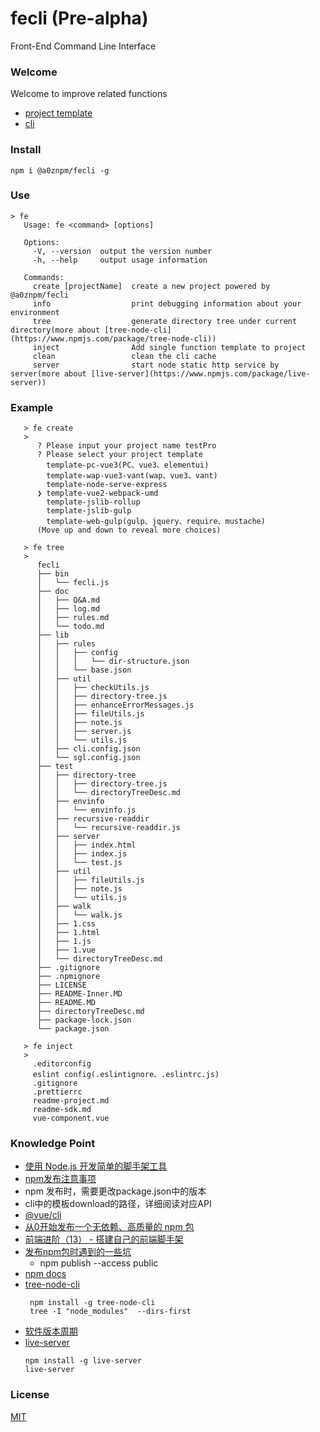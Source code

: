 # fecli (Pre-alpha)
Front-End Command Line Interface

### Welcome
Welcome to improve related functions

- [project template](https://github.com/MShineRay?tab=projects)
- [cli](https://github.com/MShineRay/fecli)

### Install
~~~
npm i @a0znpm/fecli -g
~~~
### Use
~~~
> fe
   Usage: fe <command> [options]
   
   Options:
     -V, --version  output the version number
     -h, --help     output usage information
   
   Commands:
     create [projectName]  create a new project powered by @a0znpm/fecli
     info                  print debugging information about your environment
     tree                  generate directory tree under current directory(more about [tree-node-cli](https://www.npmjs.com/package/tree-node-cli))
     inject                Add single function template to project
     clean                 clean the cli cache
     server                start node static http service by server(more about [live-server](https://www.npmjs.com/package/live-server))
~~~

### Example
~~~
   > fe create
   >
      ? Please input your project name testPro
      ? Please select your project template
        template-pc-vue3(PC、vue3、elementui)
        template-wap-vue3-vant(wap、vue3、vant)
        template-node-serve-express
      ❯ template-vue2-webpack-umd
        template-jslib-rollup
        template-jslib-gulp
        template-web-gulp(gulp、jquery、require、mustache)
      (Move up and down to reveal more choices)
~~~

~~~
   > fe tree
   >
      fecli
      ├── bin
      │   └── fecli.js
      ├── doc
      │   ├── Q&A.md
      │   ├── log.md
      │   ├── rules.md
      │   └── todo.md
      ├── lib
      │   ├── rules
      │   │   ├── config
      │   │   │   └── dir-structure.json
      │   │   └── base.json
      │   ├── util
      │   │   ├── checkUtils.js
      │   │   ├── directory-tree.js
      │   │   ├── enhanceErrorMessages.js
      │   │   ├── fileUtils.js
      │   │   ├── note.js
      │   │   ├── server.js
      │   │   └── utils.js
      │   ├── cli.config.json
      │   └── sgl.config.json
      ├── test
      │   ├── directory-tree
      │   │   ├── directory-tree.js
      │   │   └── directoryTreeDesc.md
      │   ├── envinfo
      │   │   └── envinfo.js
      │   ├── recursive-readdir
      │   │   └── recursive-readdir.js
      │   ├── server
      │   │   ├── index.html
      │   │   ├── index.js
      │   │   └── test.js
      │   ├── util
      │   │   ├── fileUtils.js
      │   │   ├── note.js
      │   │   └── utils.js
      │   ├── walk
      │   │   └── walk.js
      │   ├── 1.css
      │   ├── 1.html
      │   ├── 1.js
      │   ├── 1.vue
      │   └── directoryTreeDesc.md
      ├── .gitignore
      ├── .npmignore
      ├── LICENSE
      ├── README-Inner.MD
      ├── README.MD
      ├── directoryTreeDesc.md
      ├── package-lock.json
      └── package.json
~~~

~~~
   > fe inject
   >
     .editorconfig
     eslint config(.eslintignore、.eslintrc.js)
     .gitignore
     .prettierrc
     readme-project.md
     readme-sdk.md
     vue-component.vue

~~~

### Knowledge Point
 - [使用 Node.js 开发简单的脚手架工具](https://mp.weixin.qq.com/s/o4D4DI59GzdeI8KTp0RGuA)
 - [npm发布注意事项](https://blog.csdn.net/gamesdev/article/details/49018629)
 - npm 发布时，需要更改package.json中的版本
 - cli中的模板download的路径，详细阅读对应API
 - [@vue/cli](https://github.com/vuejs/vue-cli/tree/dev/packages/%40vue/cli)
 - [从0开始发布一个无依赖、高质量的 npm 包](https://mp.weixin.qq.com/s/0oDXwz-SBoh3mEymlNxh7w)
 - [前端进阶（13） - 搭建自己的前端脚手架](https://segmentfault.com/a/1190000016481132)
 - [发布npm包时遇到的一些坑](https://www.jianshu.com/p/40f732d91a8c)
    - npm publish --access public
 - [npm docs](https://docs.npmjs.com/cli/v7/using-npm/developers)
 - [tree-node-cli](https://www.npmjs.com/package/tree-node-cli)
   ~~~
    npm install -g tree-node-cli
    tree -I "node_modules"  --dirs-first
   ~~~
 - [软件版本周期](https://zh.wikipedia.org/wiki/%E8%BB%9F%E4%BB%B6%E7%89%88%E6%9C%AC%E9%80%B1%E6%9C%9F)
 - [live-server](https://www.npmjs.com/package/live-server)
   ~~~
   npm install -g live-server
   live-server
   ~~~
### License
   [MIT](LICENSE)
